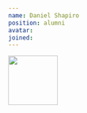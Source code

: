 ```yaml
---
name: Daniel Shapiro
position: alumni
avatar:
joined:
---
```


<img width="100" src="{{site.baseurl}}/images/people/{{page.avatar}}" data-action="zoom">
